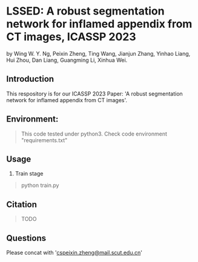 
# LSSED: A robust segmentation network for inflamed appendix from CT images, ICASSP 2023
by Wing W. Y. Ng, Peixin Zheng, Ting Wang, Jianjun Zhang, Yinhao Liang, Hui Zhou, Dan Liang, Guangming Li, Xinhua Wei.
## Introduction
This respository is for our ICASSP 2023 Paper: 'A robust segmentation network for inflamed appendix from CT images'.
## Environment:
> This code tested under python3. 
> Check code environment "requirements.txt"
## Usage
1. Train stage
> python train.py
## Citation
> TODO
## Questions
Please concat with 'cspeixin.zheng@mail.scut.edu.cn'

